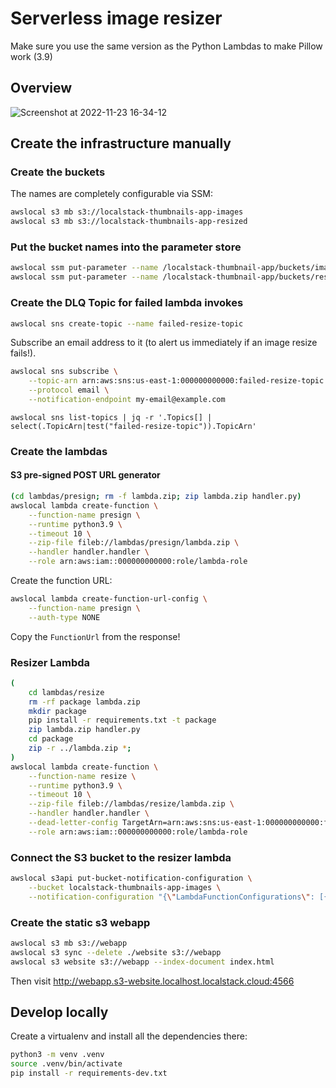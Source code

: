# Serverless image resizer

Make sure you use the same version as the Python Lambdas to make Pillow work (3.9)

## Overview

![Screenshot at 2022-11-23 16-34-12](https://user-images.githubusercontent.com/3996682/203586505-e54ccb3e-5101-4ee8-917d-d6372ee965ef.png)

## Create the infrastructure manually

### Create the buckets

The names are completely configurable via SSM:

```bash
awslocal s3 mb s3://localstack-thumbnails-app-images
awslocal s3 mb s3://localstack-thumbnails-app-resized
```

### Put the bucket names into the parameter store

```bash
awslocal ssm put-parameter --name /localstack-thumbnail-app/buckets/images --value "localstack-thumbnails-app-images"
awslocal ssm put-parameter --name /localstack-thumbnail-app/buckets/resized --value "localstack-thumbnails-app-resized"
```

### Create the DLQ Topic for failed lambda invokes

```bash
awslocal sns create-topic --name failed-resize-topic
```

Subscribe an email address to it (to alert us immediately if an image resize fails!).

```bash
awslocal sns subscribe \
    --topic-arn arn:aws:sns:us-east-1:000000000000:failed-resize-topic \
    --protocol email \
    --notification-endpoint my-email@example.com
```

`awslocal sns list-topics | jq -r '.Topics[] | select(.TopicArn|test("failed-resize-topic")).TopicArn'`


### Create the lambdas

#### S3 pre-signed POST URL generator

```bash
(cd lambdas/presign; rm -f lambda.zip; zip lambda.zip handler.py)
awslocal lambda create-function \
    --function-name presign \
    --runtime python3.9 \
    --timeout 10 \
    --zip-file fileb://lambdas/presign/lambda.zip \
    --handler handler.handler \
    --role arn:aws:iam::000000000000:role/lambda-role
```

Create the function URL:

```bash
awslocal lambda create-function-url-config \
    --function-name presign \
    --auth-type NONE
```

Copy the `FunctionUrl` from the response!

### Resizer Lambda

```bash
(
    cd lambdas/resize
    rm -rf package lambda.zip
    mkdir package
    pip install -r requirements.txt -t package
    zip lambda.zip handler.py
    cd package
    zip -r ../lambda.zip *;
)
awslocal lambda create-function \
    --function-name resize \
    --runtime python3.9 \
    --timeout 10 \
    --zip-file fileb://lambdas/resize/lambda.zip \
    --handler handler.handler \
    --dead-letter-config TargetArn=arn:aws:sns:us-east-1:000000000000:failed-resize-topic \
    --role arn:aws:iam::000000000000:role/lambda-role
```

### Connect the S3 bucket to the resizer lambda

```bash
awslocal s3api put-bucket-notification-configuration \
    --bucket localstack-thumbnails-app-images \
    --notification-configuration "{\"LambdaFunctionConfigurations\": [{\"LambdaFunctionArn\": \"$(awslocal lambda get-function --function-name resize | jq -r .Configuration.FunctionArn)\", \"Events\": [\"s3:ObjectCreated:*\"]}]}"
```

### Create the static s3 webapp

```bash
awslocal s3 mb s3://webapp
awslocal s3 sync --delete ./website s3://webapp
awslocal s3 website s3://webapp --index-document index.html
```

Then visit http://webapp.s3-website.localhost.localstack.cloud:4566


## Develop locally

Create a virtualenv and install all the dependencies there:

```bash
python3 -m venv .venv
source .venv/bin/activate
pip install -r requirements-dev.txt
```
